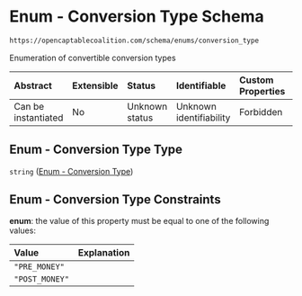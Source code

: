 # Enum - Conversion Type Schema

```txt
https://opencaptablecoalition.com/schema/enums/conversion_type
```

Enumeration of convertible conversion types

| Abstract            | Extensible | Status         | Identifiable            | Custom Properties | Additional Properties | Access Restrictions | Defined In                                                                                         |
| :------------------ | :--------- | :------------- | :---------------------- | :---------------- | :-------------------- | :------------------ | :------------------------------------------------------------------------------------------------- |
| Can be instantiated | No         | Unknown status | Unknown identifiability | Forbidden         | Allowed               | none                | [ConversionType.schema.json](../../schema/enums/ConversionType.schema.json "open original schema") |

## Enum - Conversion Type Type

`string` ([Enum - Conversion Type](conversiontype.md))

## Enum - Conversion Type Constraints

**enum**: the value of this property must be equal to one of the following values:

| Value          | Explanation |
| :------------- | :---------- |
| `"PRE_MONEY"`  |             |
| `"POST_MONEY"` |             |
